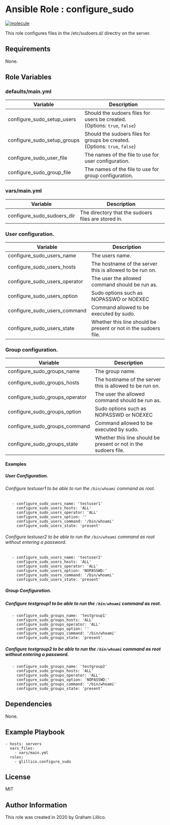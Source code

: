 # Ansible Role : configure_sudo

[![molecule](https://github.com/glillico/ansible-role-configure_sudo/workflows/molecule/badge.svg)](https://github.com/glillico/ansible-role-configure_sudo/actions?query=workflow%3Amolecule)

This role configures files in the /etc/sudoers.d/ directry on the server.

## Requirements

None.

## Role Variables

### defaults/main.yml

|Variable|Description|
|---|---|
|configure_sudo_setup_users|Should the sudoers files for users be created.<br>(Options: `true`, `false`)|
|configure_sudo_setup_groups|Should the sudoers files for groups be created.<br>(Options: `true`, `false`)|
|configure_sudo_user_file|The names of the file to use for user configuration.|
|configure_sudo_group_file|The names of the file to use for group configuration.|

### vars/main.yml

|Variable|Description|
|---|---|
|configure_sudo_sudoers_dir|The directory that the sudoers files are stored in.|

### User configuration.

|Variable|Description|
|---|---|
|configure_sudo_users_name|The users name.|
|configure_sudo_users_hosts|The hostname of the server this is allowed to be run on.|
|configure_sudo_users_operator|The user the allowed command should be run as.|
|configure_sudo_users_option|Sudo options such as NOPASSWD or NOEXEC|
|configure_sudo_users_command|Command allowed to be executed by sudo.|
|configure_sudo_users_state|Whether this line should be present or not in the sudoers file.|

### Group configuration.

|Variable|Description|
|---|---|
|configure_sudo_groups_name|The group name.|
|configure_sudo_groups_hosts|The hostname of the server this is allowed to be run on.|
|configure_sudo_groups_operator|The user the allowed command should be run as.|
|configure_sudo_groups_option|Sudo options such as NOPASSWD or NOEXEC|
|configure_sudo_groups_command|Command allowed to be executed by sudo.|
|configure_sudo_groups_state|Whether this line should be present or not in the sudoers file.|

#### Examples

##### User Configuration.

###### Configure testuser1 to be able to run the `/bin/whoami` command as root.

```
   - configure_sudo_users_name: 'testuser1'
     configure_sudo_users_hosts: 'ALL'
     configure_sudo_users_operator: 'ALL'
     configure_sudo_users_option: ''
     configure_sudo_users_command: '/bin/whoami'
     configure_sudo_users_state: 'present'
```

###### Configure testuser2 to be able to run the `/bin/whoami` command as root without entering a password.
```
   - configure_sudo_users_name: 'testuser2'
     configure_sudo_users_hosts: 'ALL'
     configure_sudo_users_operator: 'ALL'
     configure_sudo_users_option: 'NOPASSWD:'
     configure_sudo_users_command: '/bin/whoami'
     configure_sudo_users_state: 'present'
```

##### Group Configuration.

##### Configure testgroup1 to be able to run the `/bin/whoami` command as root.
```
   - configure_sudo_groups_name: 'testgroup1'
     configure_sudo_groups_hosts: 'ALL'
     configure_sudo_groups_operator: 'ALL'
     configure_sudo_groups_option: ''
     configure_sudo_groups_command: '/bin/whoami'
     configure_sudo_groups_state: 'present'
```

##### Configure testgroup2 to be able to run the `/bin/whoami` command as root without entering a password.
```
   - configure_sudo_groups_name: 'testgroup2'
     configure_sudo_groups_hosts: 'ALL'
     configure_sudo_groups_operator: 'ALL'
     configure_sudo_groups_option: 'NOPASSWD:'
     configure_sudo_groups_command: '/bin/whoami'
     configure_sudo_groups_state: 'present'
```

## Dependencies

None.

## Example Playbook

    - hosts: servers
      vars_files:
        - vars/main.yml
      roles:
        - glillico.configure_sudo

## License

MIT

## Author Information

This role was created in 2020 by Graham Lillico.
